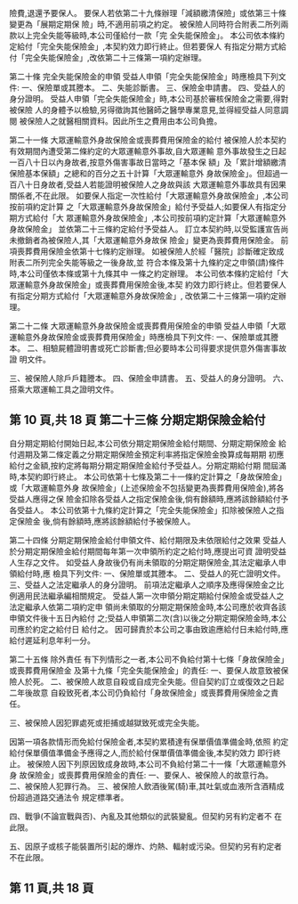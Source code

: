 險費,退還予要保人。 要保人若依第二十九條辦理「減額繳清保險」或依第三十條變更為「展期定期保 險」時,不適用前項之約定。 被保險人同時符合附表二所列兩款以上完全失能等級時,本公司僅給付一款「完 全失能保險金」。 本公司依本條約定給付「完全失能保險金」,本契約效力即行終止。但若要保人 有指定分期方式給付「完全失能保險金」,改依第二十三條第一項約定辦理。 

第二十條 完全失能保險金的申領 受益人申領「完全失能保險金」時應檢具下列文件: 一、保險單或其謄本。 二、失能診斷書。 三、保險金申請書。 四、受益人的身分證明。 受益人申領「完全失能保險金」時,本公司基於審核保險金之需要,得對被保險 人的身體予以檢驗,另得徵詢其他醫師之醫學專業意見,並得經受益人同意調閱 被保險人之就醫相關資料。因此所生之費用由本公司負擔。 

第二十一條 大眾運輸意外身故保險金或喪葬費用保險金的給付 被保險人於本契約有效期間內遭受第二條約定的大眾運輸意外事故,自大眾運輸 意外事故發生之日起一百八十日以內身故者,按意外傷害事故日當時之「基本保 額」及「累計增額繳清保險基本保額」之總和的百分之五十計算「大眾運輸意外 身故保險金」。但超過一百八十日身故者,受益人若能證明被保險人之身故與該 大眾運輸意外事故具有因果關係者,不在此限。 如要保人指定一次性給付「大眾運輸意外身故保險金」,本公司按前項約定計算 之「大眾運輸意外身故保險金」給付予受益人;如要保人有指定分期方式給付「大 眾運輸意外身故保險金」,本公司按前項約定計算「大眾運輸意外身故保險金」 並依第二十三條約定給付予受益人。 訂立本契約時,以受監護宣告尚未撤銷者為被保險人,其「大眾運輸意外身故保 險金」變更為喪葬費用保險金。 前項喪葬費用保險金依第十七條約定辦理。 如被保險人於經「醫院」診斷確定致成附表二所列完全失能等級之一後身故,並 符合本條及第十九條約定之申領(請)條件時,本公司僅依本條或第十九條其中 一條之約定辦理。 本公司依本條約定給付「大眾運輸意外身故保險金」或喪葬費用保險金後,本契 約效力即行終止。但若要保人有指定分期方式給付「大眾運輸意外身故保險金」, 改依第二十三條第一項約定辦理。 

第二十二條 大眾運輸意外身故保險金或喪葬費用保險金的申領 受益人申領「大眾運輸意外身故保險金或喪葬費用保險金」時應檢具下列文件: 
一、保險單或其謄本。 二、相驗屍體證明書或死亡診斷書;但必要時本公司得要求提供意外傷害事故證 明文件。 

三、被保險人除戶戶籍謄本。 四、保險金申請書。 五、受益人的身分證明。 六、搭乘大眾運輸工具之證明文件。 

## 第 10 頁,共 18 頁 第二十三條 分期定期保險金給付

自分期定期給付開始日起,本公司依分期定期保險金給付期間、分期定期保險金 給付週期及第二條定義之分期定期保險金預定利率將指定保險金換算成每期期 初應給付之金額,按約定將每期分期定期保險金給付予受益人。分期定期給付期 間屆滿時,本契約即行終止。 本公司依第十七條及第二十一條約定計算之「身故保險金」或「大眾運輸意外身 故保險金」(上述保險金不包括變更為喪葬費用保險金),將各受益人應得之保 險金扣除各受益人之指定保險金後,倘有餘額時,應將該餘額給付予各受益人。 本公司依第十九條約定計算之「完全失能保險金」扣除被保險人之指定保險金 後,倘有餘額時,應將該餘額給付予被保險人。 

第二十四條 分期定期保險金給付申領文件、給付期限及未依限給付之效果 受益人於分期定期保險金給付期間每年第一次申領所約定之給付時,應提出可資 證明受益人生存之文件。 如受益人身故後仍有尚未領取的分期定期保險金,其法定繼承人申領給付時,應 檢具下列文件: 一、保險單或其謄本。 二、受益人的死亡證明文件。 三、受益人之法定繼承人的身分證明。 前項法定繼承人之順序及應得保險金之比例適用民法繼承編相關規定。 受益人第一次申領分期定期給付保險金或受益人之法定繼承人依第二項約定申 領尚未領取的分期定期保險金時,本公司應於收齊各該申領文件後十五日內給付 之;受益人申領第二次(含)以後之分期定期保險金時,本公司應於約定之給付日 給付之。 因可歸責於本公司之事由致逾應給付日未給付時,應給付遲延利息年利一分。 

第二十五條 除外責任 有下列情形之一者,本公司不負給付第十七條「身故保險金」或喪葬費用保險金 及第十九條「完全失能保險金」的責任: 
一、要保人故意致被保險人於死。 二、被保險人故意自殺或自成完全失能。但自契約訂立或復效之日起二年後故意 自殺致死者,本公司仍負給付「身故保險金」或喪葬費用保險金之責任。 

三、被保險人因犯罪處死或拒捕或越獄致死或完全失能。 

因第一項各款情形而免給付保險金者,本契約累積達有保單價值準備金時,依照 約定給付保單價值準備金予應得之人,而於給付保單價值準備金後,本契約效力 即行終止。 被保險人因下列原因致成身故時,本公司不負給付第二十一條「大眾運輸意外身 故保險金」或喪葬費用保險金的責任: 
一、要保人、被保險人的故意行為。 二、被保險人犯罪行為。 三、被保險人飲酒後駕(騎)車,其吐氣或血液所含酒精成份超過道路交通法令 規定標準者。 

四、戰爭(不論宣戰與否)、內亂及其他類似的武裝變亂。但契約另有約定者不 在此限。 

五、因原子或核子能裝置所引起的爆炸、灼熱、輻射或污染。但契約另有約定者 不在此限。 

## 第 11 頁,共 18 頁
